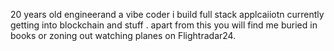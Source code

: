 20 years old engineerand a vibe coder 
i build full stack applcaiiotn 
currently getting into blockchain and stuff . 
apart from this you will find me buried in books or zoning out watching planes on Flightradar24.
